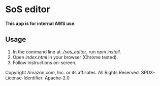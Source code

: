 # SoS editor    
**This app is for internal AWS use**.

## Usage
1. In the command line at *./sos_editor*,  run *npm install*.
2. Open *index.html* in your browser (Chrome tested).
3. Follow instructions on-screen.


Copyright Amazon.com, Inc. or its affiliates. 
All Rights Reserved. SPDX-License-Identifier: Apache-2.0


